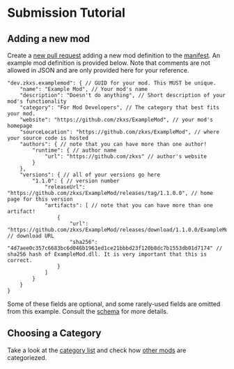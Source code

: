 # Submission Tutorial

## Adding a new mod

Create a [new pull request] adding a new mod definition to the [manifest]. An example mod definition is provided below. Note that comments are not allowed in JSON and are only provided here for your reference.

```json5
"dev.zkxs.examplemod": { // GUID for your mod. This MUST be unique.
    "name": "Example Mod", // Your mod's name
    "description": "Doesn't do anything", // Short description of your mod's functionality
    "category": "For Mod Developers", // The category that best fits your mod.
    "website": "https://github.com/zkxs/ExampleMod", // your mod's homepage
    "sourceLocation": "https://github.com/zkxs/ExampleMod", // where your source code is hosted
    "authors": { // note that you can have more than one author!
        "runtime": { // author name
            "url": "https://github.com/zkxs" // author's website
        }
    },
    "versions": { // all of your versions go here
        "1.1.0": { // version number
            "releaseUrl": "https://github.com/zkxs/ExampleMod/releases/tag/1.1.0.0", // home page for this version
            "artifacts": [ // note that you can have more than one artifact!
                {
                    "url": "https://github.com/zkxs/ExampleMod/releases/download/1.1.0.0/ExampleMod.dll", // download URL
                    "sha256": "4d7aee0c357c6683bc6d046b1961ed1ce21bbbd23f120b8dc7b1553db01d7174" // sha256 hash of ExampleMod.dll. It is very important that this is correct.
                }
            ]
        }
    }
}
```

Some of these fields are optional, and some rarely-used fields are omitted from this example. Consult the [schema] for more details.

## Choosing a Category

Take a look at the [category list][categories] and check how [other mods][mod list] are categoriezed.

<!-- Links -->
[categories]: categories.md
[manifest]: ../manifest.json
[mod list]: ../README.md#mods
[mod submission guidelines]: mod-guidelines.md
[new pull request]: https://github.com/neos-modding-group/neos-mod-manifest/compare
[schema]: schema.md
